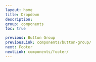 ```yaml
---
layout: home
title: Dropdown
description:
group: components
toc: true

previous: Button Group
previousLink: components/button-group/
next: Footer
nextLink: components/footer/
---
```

